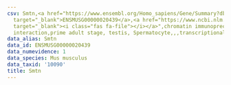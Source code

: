 ```yaml
---
csv: Smtn,<a href="https://www.ensembl.org/Homo_sapiens/Gene/Summary?db=core;g=ENSMUSG00000020439"
  target="_blank">ENSMUSG00000020439</a>,<a href="https://www.ncbi.nlm.nih.gov/pubmed/25450459"
  target="_blank"><i class="fas fa-file"></i></a>",chromatin immunoprecipitation assay,direct
  interaction,prime adult stage, testis, Spermatocyte,,,transcriptional regulation,
data_alias: Smtn
data_id: ENSMUSG00000020439
data_numevidence: 1
data_species: Mus musculus
data_taxid: '10090'
title: Smtn
---
```

